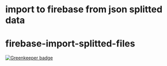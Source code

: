 # import to firebase from json splitted data
# firebase-import-splitted-files

[![Greenkeeper badge](https://badges.greenkeeper.io/frank-dspeed/firebase-import-splitted-files.svg)](https://greenkeeper.io/)
